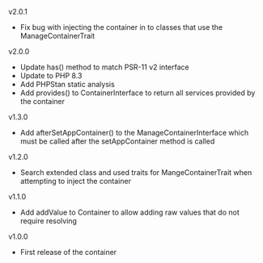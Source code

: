 v2.0.1

- Fix bug with injecting the container in to classes that use the ManageContainerTrait

v2.0.0

- Update has() method to match PSR-11 v2 interface
- Update to PHP 8.3
- Add PHPStan static analysis
- Add provides() to ContainerInterface to return all services provided by the container

v1.3.0

- Add afterSetAppContainer() to the ManageContainerInterface which must be called after the setAppContainer method is called

v1.2.0

- Search extended class and used traits for MangeContainerTrait when attempting to inject the container

v1.1.0

- Add addValue to Container to allow adding raw values that do not require resolving

v1.0.0

- First release of the container
